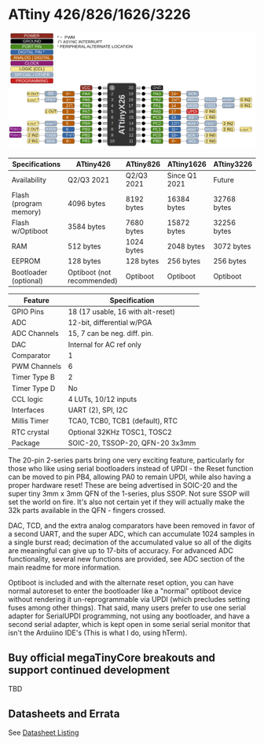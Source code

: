 # ATtiny 426/826/1626/3226
![x26 Pin Mapping](ATtiny_x26.gif "Arduino Pin Mapping for ATtiny x26")

 Specifications       |    ATtiny426   |   ATtiny826   |   ATtiny1626  |  ATtiny3226   |
----------------------|----------------|---------------|---------------|---------------|
Availability          |    Q2/Q3 2021  |    Q2/Q3 2021 | Since Q1 2021 |    Future     |
Flash (program memory)|     4096 bytes |    8192 bytes |   16384 bytes |   32768 bytes |
Flash w/Optiboot      |     3584 bytes |    7680 bytes |   15872 bytes |   32256 bytes |
RAM                   |      512 bytes |    1024 bytes |    2048 bytes |    3072 bytes |
EEPROM                |      128 bytes |     128 bytes |     256 bytes |     256 bytes |
Bootloader (optional) | Optiboot (not recommended) | Optiboot | Optiboot |    Optiboot |


Feature       |             Specification         |
--------------|-----------------------------------|
GPIO Pins     | 18 (17 usable, 16 with alt-reset) |
ADC           |        12-bit, differential w/PGA |
ADC Channels  |      15, 7 can be neg. diff. pin. |
DAC           |          Internal for AC ref only |
Comparator    |                                 1 |
PWM Channels  |                                 6 |
Timer Type B  |                                 2 |
Timer Type D  |                                No |
CCL logic     |              4 LUTs, 10/12 inputs |
Interfaces    |                UART (2), SPI, I2C |
Millis Timer  |   TCA0, TCB0, TCB1 (default), RTC |
RTC crystal   |      Optional  32KHz TOSC1, TOSC2 |
Package       |   SOIC-20, TSSOP-20, QFN-20 3x3mm |

The 20-pin 2-series parts bring one very exciting feature, particularly for those who like using serial bootloaders instead of UPDI - the Reset function can be moved to pin PB4, allowing PA0 to remain UPDI, while also having a proper hardware reset! These are being advertised in SOIC-20 and the super tiny 3mm x 3mm QFN of the 1-series, plus SSOP. Not sure SSOP will set the world on fire. It's also not certain yet if they will actually make the 32k parts available in the QFN - fingers crossed.

DAC, TCD, and the extra analog comparators have been removed in favor of a second UART, and the super ADC, which can accumulate 1024 samples in a single burst read; decimation of the accumulated value so all of the digits are meaningful can give up to 17-bits of accuracy. For advanced ADC functionality, several new functions are provided, see ADC section of the main readme for more information.

Optiboot is included and with the alternate reset option, you can have normal autoreset to enter the bootloader like a "normal" optiboot device without rendering it un-reprogrammable via UPDI (which precludes setting fuses among other things). That said, many users prefer to use one serial adapter for SerialUPDI programming, not using any bootloader, and have a second serial adapter, which is kept open in some serial serial monitor that isn't the Arduiino IDE's (This is what I do, using hTerm).

## Buy official megaTinyCore breakouts and support continued development
TBD



## Datasheets and Errata
See [Datasheet Listing](Datasheets.md)
